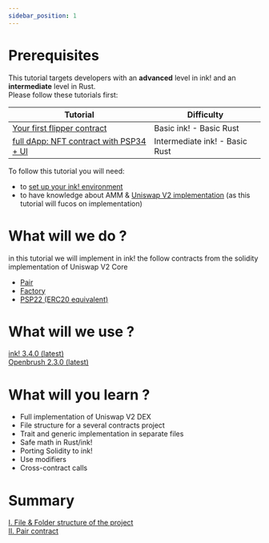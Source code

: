 ```yaml
---
sidebar_position: 1
---
```


# Prerequisites

This tutorial targets developers with an **advanced** level in ink! and an **intermediate** level in Rust.   
Please follow these tutorials first:

| Tutorial                                                                   | Difficulty                     |
|----------------------------------------------------------------------------|--------------------------------|
| [Your first flipper contract](../flipper-contract/flipper.md)              | Basic ink! -  Basic Rust       |          
|  [full dApp: NFT contract with PSP34 + UI](../flipper-contract/flipper.md) | Intermediate ink! - Basic Rust |

To follow this tutorial you will need:
- to [set up your ink! environment](../../XVM%20and%20WASM/setup_your_ink_environment.md)
- to have knowledge about AMM & [Uniswap V2 implementation](https://docs.uniswap.org/contracts/v2/overview) (as this tutorial will fucos on implementation)

# What will we do ?

in this tutorial we will implement in ink! the follow contracts from the solidity implementation of Uniswap V2 Core
- [Pair](https://github.com/Uniswap/v2-core/blob/master/contracts/UniswapV2Pair.sol)
- [Factory](https://github.com/Uniswap/v2-core/blob/master/contracts/UniswapV2Factory.sol)
- [PSP22 (ERC20 equivalent)](https://github.com/Uniswap/v2-core/blob/master/contracts/UniswapV2ERC20.sol)

# What will we use ?

[ink! 3.4.0 (latest)](https://github.com/paritytech/ink/tree/v3.4.0)   
[Openbrush 2.3.0 (latest)](https://github.com/Supercolony-net/openbrush-contracts/tree/v2.3.0)

# What will you learn ?

- Full implementation of Uniswap V2 DEX
- File structure for a several contracts project
- Trait and generic implementation in separate files
- Safe math in Rust/ink!
- Porting Solidity to ink!
- Use modifiers
- Cross-contract calls

# Summary

[I. File & Folder structure of the project](./Structure/file-structure.md)    
[II. Pair contract](./Pair/psp22.md)